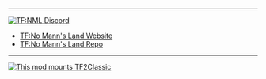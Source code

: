 
---
[![TF:NML Discord](https://img.shields.io/discord/988900358950633582?label=PF2%20Discord)](https://discord.gg/8YCV4Cmfd8)

- [TF:No Mann's Land Website](https://no-manns-land.github.io/NML-Website/)
- [TF:No Mann's Land Repo](https://github.com/No-Manns-Land/NML)

---
[![This mod mounts TF2Classic](https://img.shields.io/static/v1?label=&message=This%20mod%20mounts%20TF2Classic&color=black&logo=steam&logoColor=FFFFFF)](https://tf2classic.com/)